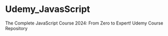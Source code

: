 # Udemy_JavasScript
The Complete JavaScript Course 2024: From Zero to Expert! Udemy Course Repository

